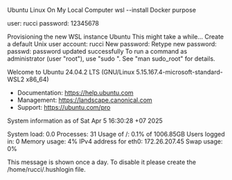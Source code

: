 Ubuntu Linux On My Local Computer
wsl --install
Docker purpose

user: rucci
password: 12345678

Provisioning the new WSL instance Ubuntu
This might take a while...
Create a default Unix user account: rucci
New password:
Retype new password:
passwd: password updated successfully
To run a command as administrator (user "root"), use "sudo <command>".
See "man sudo_root" for details.

Welcome to Ubuntu 24.04.2 LTS (GNU/Linux 5.15.167.4-microsoft-standard-WSL2 x86_64)

 * Documentation:  https://help.ubuntu.com
 * Management:     https://landscape.canonical.com
 * Support:        https://ubuntu.com/pro

 System information as of Sat Apr  5 16:30:28 +07 2025

  System load:  0.0                 Processes:             31
  Usage of /:   0.1% of 1006.85GB   Users logged in:       0
  Memory usage: 4%                  IPv4 address for eth0: 172.26.207.45
  Swap usage:   0%


This message is shown once a day. To disable it please create the
/home/rucci/.hushlogin file.
